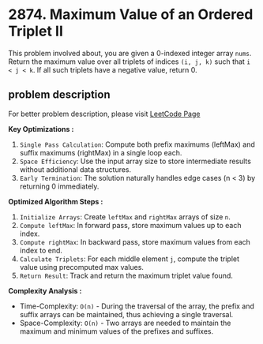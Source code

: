 # 2874. Maximum Value of an Ordered Triplet II

This problem involved about, you are given a 0-indexed integer array `nums`.
Return the maximum value over all triplets of indices `(i, j, k)` such that `i < j < k`. If all such triplets have a negative value, return 0.

## problem description

For better problem description, please visit [LeetCode Page](https://leetcode.com/problems/maximum-value-of-an-ordered-triplet-ii/description)

**Key Optimizations :**<br/>

1. `Single Pass Calculation`: Compute both prefix maximums (leftMax) and suffix maximums (rightMax) in a single loop each.
2. `Space Efficiency`: Use the input array size to store intermediate results without additional data structures.
3. `Early Termination`: The solution naturally handles edge cases (n < 3) by returning 0 immediately.

**Optimized Algorithm Steps :**<br/>

1. `Initialize Arrays`: Create `leftMax` and `rightMax` arrays of size `n`.
2. `Compute leftMax`: In forward pass, store maximum values up to each index.
3. `Compute rightMax`: In backward pass, store maximum values from each index to end.
4. `Calculate Triplets`: For each middle element `j`, compute the triplet value using precomputed max values.
5. `Return Result`: Track and return the maximum triplet value found.

**Complexity Analysis :**<br/>

-   Time-Complexity: `O(n)` - During the traversal of the array, the prefix and suffix arrays can be maintained, thus achieving a single traversal.
-   Space-Complexity: `O(n)` - Two arrays are needed to maintain the maximum and minimum values of the prefixes and suffixes.
